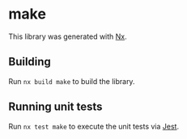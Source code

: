 # make

This library was generated with [Nx](https://nx.dev).

## Building

Run `nx build make` to build the library.

## Running unit tests

Run `nx test make` to execute the unit tests via [Jest](https://jestjs.io).
